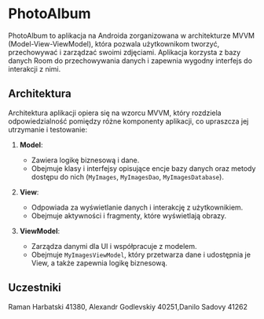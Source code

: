 # PhotoAlbum

PhotoAlbum to aplikacja na Androida zorganizowana w architekturze MVVM (Model-View-ViewModel), która pozwala użytkownikom tworzyć, przechowywać i zarządzać swoimi zdjęciami. Aplikacja korzysta z bazy danych Room do przechowywania danych i zapewnia wygodny interfejs do interakcji z nimi.

## Architektura

Architektura aplikacji opiera się na wzorcu MVVM, który rozdziela odpowiedzialność pomiędzy różne komponenty aplikacji, co upraszcza jej utrzymanie i testowanie:

1. **Model**:
    - Zawiera logikę biznesową i dane.
    - Obejmuje klasy i interfejsy opisujące encje bazy danych oraz metody dostępu do nich (`MyImages`, `MyImagesDao`, `MyImagesDatabase`).

2. **View**:
    - Odpowiada za wyświetlanie danych i interakcję z użytkownikiem.
    - Obejmuje aktywności i fragmenty, które wyświetlają obrazy.

3. **ViewModel**:
    - Zarządza danymi dla UI i współpracuje z modelem.
    - Obejmuje `MyImagesViewModel`, który przetwarza dane i udostępnia je View, a także zapewnia logikę biznesową.

## Uczestniki
Raman Harbatski 41380, Alexandr Godlevskiy 40251,Danilo Sadovy 41262